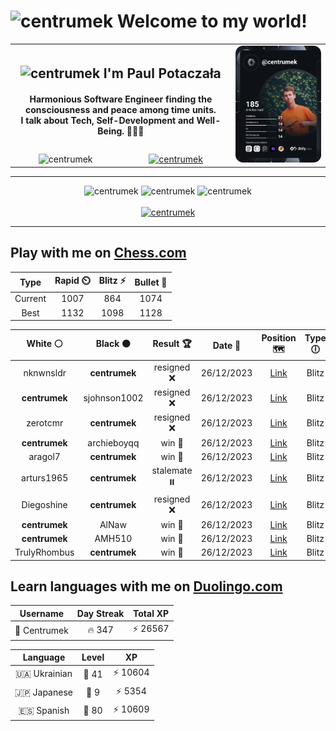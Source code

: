 <h1>
  <img
    src="https://emojis.slackmojis.com/emojis/images/1531849430/4246/blob-sunglasses.gif"
    width="30"
    alt="centrumek"
  />
  Welcome to my world!
</h1>

<table>
  <tbody>
    <tr>
      <td align="center" width="70%" colspan="2">
        <h2>
          <img
            src="https://raw.githubusercontent.com/MartinHeinz/MartinHeinz/master/wave.gif"
            width="30px"
            alt="centrumek"
          />
          I'm Paul Potaczała
        </h2>
        <h4>
          Harmonious Software Engineer finding the consciousness and peace among time units.
          <br/>
          I talk about Tech, Self-Development and Well-Being. 🌿🧘🚀
        </h4>
      </td>
      <td width="30%" rowspan="2">
        <a href="https://app.daily.dev/centrumek">
          <img
            src="./devcard.svg"
            alt="centrumek"
          />
        </a>
      </td>
    </tr>
    <tr align="center">
      <td>
        <img
          src="https://komarev.com/ghpvc/?username=centrumek&label=visitors&color=0e75b6&style=flat"
          alt="centrumek"
        >
      </td>
      <td>
        <a href="https://stackoverflow.com/users/14496012/centrumek">
          <img
            src="https://stackoverflow.com/users/flair/14496012.png?theme=dark"
            alt="centrumek"
          >
        </a>
      </td>
    </tr>
  </tbody>
</table>

---
<div align="center">
  <img 
    src="https://github-readme-stats.vercel.app/api?username=centrumek&show_icons=true&count_private=true&theme=dark&hide_border=true&hide=issues,contribs&bg_color=00000000"
    alt="centrumek"
  />
  <img
    src="https://github-readme-stats.vercel.app/api/top-langs/?username=centrumek&layout=compact&hide_border=true&theme=dark&bg_color=00000000&langs_count=6&exclude_repo=air-statistic-app"
    alt="centrumek"
  />
  <img 
    src="https://github-readme-streak-stats.herokuapp.com?user=centrumek&theme=dark&hide_border=true&background=FFFFFF00"
    alt="centrumek"
  />
  <br/>
  <br/>
  <a href="https://www.buymeacoffee.com/centrumek">
    <img
      src="https://cdn.buymeacoffee.com/buttons/v2/default-orange.png"
      height="50"
      width="210"
      alt="centrumek"
    />
  </a>
</div>

---

## Play with me on [Chess.com](https://www.chess.com/member/centrumek)

<div align="center">
<!--START_SECTION:chessStats-->
<!-- Automatically generated with https://github.com/Balastrong/chess-stats-action -->

| Type | Rapid ⏲️ | Blitz ⚡ | Bullet 🔫 |
|:---:|:---:|:---:|:---:|
| Current | 1007 | 864 | 1074 |
| Best | 1132 | 1098 | 1128 |

| White ⚪ | Black ⚫ | Result 🏆 | Date 📅 | Position 🗺️ | Type 🕕 |
|:---:|:---:|:---:|:---:|:---:|:---:|
| nknwnsldr | **centrumek** | resigned ❌ | 26/12/2023 | <a href="http://www.ee.unb.ca/cgi-bin/tervo/fen.pl?select=5b1r/5ppp/5n2/R3k3/2p5/2N1BP2/1PP3PP/4K2R b K -">Link</a> | Blitz |
| **centrumek** | sjohnson1002 | resigned ❌ | 26/12/2023 | <a href="http://www.ee.unb.ca/cgi-bin/tervo/fen.pl?select=r4rk1/ppp2pp1/3p3p/3P3P/1P2P3/Pb1P4/5RBq/2b2K2 w - -">Link</a> | Blitz |
| zerotcmr | **centrumek** | resigned ❌ | 26/12/2023 | <a href="http://www.ee.unb.ca/cgi-bin/tervo/fen.pl?select=Q7/8/8/8/2k2p1p/7P/5KP1/8 b - -">Link</a> | Blitz |
| **centrumek** | archieboyqq | win 🥇 | 26/12/2023 | <a href="http://www.ee.unb.ca/cgi-bin/tervo/fen.pl?select=8/4k3/4pp2/2p1p2p/b3P3/1p1PKP2/3N4/8 b - -">Link</a> | Blitz |
| aragol7 | **centrumek** | win 🥇 | 26/12/2023 | <a href="http://www.ee.unb.ca/cgi-bin/tervo/fen.pl?select=8/p1p5/3k4/1p1p3N/1P1Pb3/K1q1P3/P7/R7 w - -">Link</a> | Blitz |
| arturs1965 | **centrumek** | stalemate ⏸️ | 26/12/2023 | <a href="http://www.ee.unb.ca/cgi-bin/tervo/fen.pl?select=3k4/3P4/3K4/pB6/P7/1P6/2P5/8 b - -">Link</a> | Blitz |
| Diegoshine | **centrumek** | resigned ❌ | 26/12/2023 | <a href="http://www.ee.unb.ca/cgi-bin/tervo/fen.pl?select=8/8/8/Q7/p7/4k3/P5K1/8 b - -">Link</a> | Blitz |
| **centrumek** | AlNaw | win 🥇 | 26/12/2023 | <a href="http://www.ee.unb.ca/cgi-bin/tervo/fen.pl?select=2Q3k1/4R2p/6p1/5p2/P7/2Bp4/6PP/6K1 b - -">Link</a> | Blitz |
| **centrumek** | AMH510 | win 🥇 | 26/12/2023 | <a href="http://www.ee.unb.ca/cgi-bin/tervo/fen.pl?select=1k1B1b2/ppp2R2/4p3/4P2r/1PPpP1p1/P2P2P1/7P/R5K1 b - -">Link</a> | Blitz |
| TrulyRhombus | **centrumek** | win 🥇 | 26/12/2023 | <a href="http://www.ee.unb.ca/cgi-bin/tervo/fen.pl?select=8/7p/p3k3/1pp1Pr2/8/8/PP4PP/4K3 w - -">Link</a> | Blitz |

<!--END_SECTION:chessStats-->
</div>

## Learn languages with me on [Duolingo.com](https://www.duolingo.com/profile/Centrumek)

<div align="center">
<!--START_SECTION:duolingoStats-->
<!-- Automatically generated with https://github.com/centrumek/duolingo-readme-stats-->

| Username | Day Streak | Total XP |
|:---:|:---:|:---:|
| 👤 Centrumek | 🔥 347 | ⚡ 26567 |

| Language | Level | XP |
|:---:|:---:|:---:|
| 🇺🇦 Ukrainian | 👑 41 | ⚡ 10604 |
| 🇯🇵 Japanese | 👑 9 | ⚡ 5354 |
| 🇪🇸 Spanish | 👑 80 | ⚡ 10609 |

<!--END_SECTION:duolingoStats-->
</div>
<!--
**centrumek/centrumek** is a ✨ _special_ ✨ repository because its `README.md` (this file) appears on your GitHub profile.

Here are some ideas to get you started:

- 🔭 I’m currently working on ...
- 🌱 I’m currently learning ...
- 👯 I’m looking to collaborate on ...
- 🤔 I’m looking for help with ...
- 💬 Ask me about ...
- 📫 How to reach me: ...
- 😄 Pronouns: ...
- ⚡ Fun fact: ...
-->
